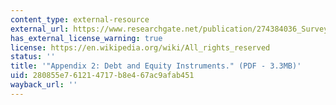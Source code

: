 ```yaml
---
content_type: external-resource
external_url: https://www.researchgate.net/publication/274384036_Survey_of_Cooperative_Capital
has_external_license_warning: true
license: https://en.wikipedia.org/wiki/All_rights_reserved
status: ''
title: '"Appendix 2: Debt and Equity Instruments." (PDF - 3.3MB)'
uid: 280855e7-6121-4717-b8e4-67ac9afab451
wayback_url: ''
---
```

